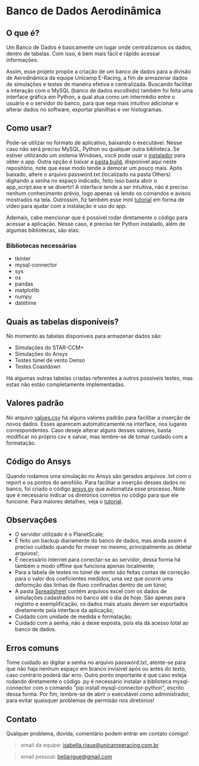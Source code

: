 # Banco de Dados Aerodinâmica 

## O que é?

Um Banco de Dados é basicamente um lugar onde centralizamos os dados, dentro de tabelas. Com isso, é bem mais fácil e rápido acessar informações. 

Assim, esse projeto propõe a criação de um banco de dados para a divisão de Aerodinâmica da equipe Unicamp E-Racing, a fim de armazenar dados de simulações e testes de maneira efetiva e centralizada. Buscando facilitar a interação com o MySQL (banco de dados escolhido) também foi feita uma interface gráfica em Python, a qual atua como um intermédio entre o usuário e o servidor do banco, para que seja mais intuitivo adicionar e alterar dados no software, exportar planilhas e ver histogramas.

## Como usar?

Pode-se utilizar no formato de aplicativo, baixando o executável. Nesse caso não será preciso MySQL, Python ou qualquer outra biblioteca. Se estiver utilizando um sistema Windows, você pode usar o [instalador](https://drive.google.com/file/d/1xdUAMAgDGxWrBTuKbNN1bJHdnPQGplRp/view?usp=sharing) para obter o app. Outra opção é baixar a [pasta build](../build), disponível aqui neste repositório, note que esse modo tende a demorar um pouco mais. Após baixado, altere o arquivo password.txt (localizado na pasta Others) digitando a senha no espaço indicado, feito isso basta abrir o app_script.exe e se divertir! A interface tende a ser intuitiva, não é preciso nenhum conhecimento prévio, logo apenas vá lendo os comandos e avisos mostrados na tela. Outrossim, fiz também esse mini [tutorial](https://drive.google.com/file/d/1kGWFlAdHZInAjpxgRfVd06st-oeM_kBL/view?usp=sharing) em forma de vídeo para ajudar com a instalação e uso do app.

Ademais, cabe mencionar que é possível rodar diretamente o código para acessar a aplicação. Nesse caso, é preciso ter Python instalado, além de algumas bibliotecas, são elas:

### Bibliotecas necessárias 

- tkinter
- mysql-connector
- sys
- os
- pandas
- matplotlib
- numpy
- datetime

## Quais as tabelas disponíveis?

No momento as tabelas disponíveis para armazenar dados são:

- Simulações do STAR-CCM+
- Simulações do Ansys
- Testes túnel de vento Denso
- Testes Coastdown

Há algumas outras tabelas criadas referentes a outros possíveis testes, mas estas não estão completamente implementadas.

## Valores padrão

No arquivo [values.csv](../Others/values.csv) há alguns valores padrão para facilitar a inserção de novos dados. Esses aparecem automaticamente na interface, nos lugares correspondentes. Caso deseje alterar alguns desses valores, basta modificar no próprio csv e salvar, mas lembre-se de tomar cuidado com a formatação.

## Código do Ansys

Quando rodamos uma simulação no Ansys são gerados arquivos .txt com o report e os pontos do aerofólio. Para facilitar a inserção desses dados no banco, foi criado o código [ansys.py](../ansys.py) que automatiza esse processo. Note que é necessário indicar os diretórios corretos no código para que ele funcione. Para maiores detalhes, veja o [tutorial](https://drive.google.com/file/d/1W2CqZVEdpp9yeLHV9P8-uMh3kKZzkUWp/view?usp=sharing).

## Observações

- O servidor utilizado é o PlanetScale;
- É feito um backup diariamente do banco de dados, mas ainda assim é preciso cuidado quando for mexer no mesmo, principalmente ao deletar arquivos!;
- É necessário internet para conectar-se ao servidor, dessa forma há também o modo offline que funciona apenas localmente;
- Para a tabela de testes no túnel de vento são feitas contas de correção para o valor dos coeficientes medidos, uma vez que ocorre uma deformção das linhas de fluxo confinadas dentro de um túnel;
- A pasta [Spreadsheet](../Spreadsheet) contém arquivos excel com os dados de simulações cadastrados no banco até o dia de hoje. São apenas para registro e exemplificação, os dados mais atuais devem ser exportados diretamente pela interface da aplicação;
- Cuidado com unidade de medida e formatação;
- Cuidado com a senha, não a deixe exposta, pois ela dá acesso total ao banco de dados.

## Erros comuns 

Tome cuidado ao digitar a senha no arquivo password.txt, atente-se para que não haja nenhum espaço em branco invisível após ou antes do texto, caso contrário poderá dar erro. Outro ponto importante é que caso esteja rodando diretamente o código .py é necessário instalar a biblioteca mysql-connector com o comando "pip install mysql-connector-python", escrito dessa forma. Por fim, lembre-se de abrir o executável como administrador, para evitar quaisquer problemas de permisão nos diretórios! 

## Contato

Qualquer problema, dúvida, comentário podem entrar em contato comigo! 
> email da equipe: isabella.rigue@unicamperacing.com.br

> email pessoal: bellarigue@gmail.com
